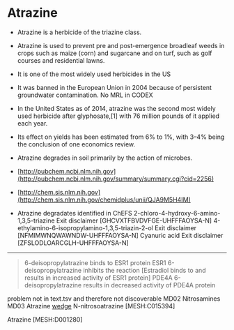 
# Atrazine

- Atrazine is a herbicide of the triazine class. 
- Atrazine is used to prevent pre and post-emergence broadleaf weeds in crops such as maize (corn) and sugarcane and on turf, such as golf courses and residential lawns.
- It is one of the most widely used herbicides in the US
- It was banned in the European Union in 2004 because of persistent groundwater contamination.
  No MRL in CODEX
- In the United States as of 2014, atrazine was the second most widely used herbicide after glyphosate,[1] with 76 million pounds of it applied each year.
- Its effect on yields has been estimated from 6% to 1%, with 3–4% being the conclusion of one economics review.
- Atrazine degrades in soil primarily by the action of microbes.

- [http://pubchem.ncbi.nlm.nih.gov](http://pubchem.ncbi.nlm.nih.gov/summary/summary.cgi?cid=2256)
- [http://chem.sis.nlm.nih.gov](http://chem.sis.nlm.nih.gov/chemidplus/unii/QJA9M5H4IM)

- Atrazine degradates identified in ChEFS
  2-chloro-4-hydroxy-6-amino-1,3,5-triazine Exit disclaimer [GHCVXTFBVDVFGE-UHFFFAOYSA-N]
  4-ethylamino-6-isopropylamino-1,3,5-triazin-2-ol Exit disclaimer [NFMIMWNQWAWNDW-UHFFFAOYSA-N]
  Cyanuric acid Exit disclaimer [ZFSLODLOARCGLH-UHFFFAOYSA-N]

---

>6-deisopropylatrazine binds to ESR1 protein
>ESR1 	6-deisopropylatrazine inhibits the reaction [Estradiol binds to and results in increased activity of ESR1 protein]
>PDE4A 	6-deisopropylatrazine results in decreased activity of PDE4A protein

problem	not in text.tsv and therefore not discoverable
  MD02	Nitrosamines
  MD03	Atrazine
  [wedge](https://wedge.ontomatica.io/ChEMATIC_-_19-09-06/Wedge?q=facet_MD02:68109733&index=228)
  N-nitrosoatrazine [MESH:C015394]

Atrazine [MESH:D001280]


